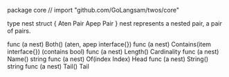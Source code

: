 package core // import "github.com/GoLangsam/twos/core"

type nest struct {
	Aten Pair
	Apep Pair
}
    nest represents a nested pair, a pair of pairs.


func (a nest) Both() (aten, apep interface{})
func (a nest) Contains(item interface{}) (contains bool)
func (a nest) Length() Cardinality
func (a nest) Name() string
func (a nest) Of(index Index) Head
func (a nest) String() string
func (a nest) Tail() Tail
